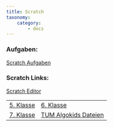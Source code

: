 ```yaml
---
title: Scratch
taxonomy:
    category:
        - docs
---
```


### Aufgaben:
[Scratch Aufgaben](../../msush/informatik)

### Scratch Links:
[Scratch Editor](https://scratch.mit.edu/projects/editor/)

|  |  |
| ------ | ------ |
| [5. Klasse](https://scratch.mit.edu/studios/5886570/) | [6. Klasse](https://scratch.mit.edu/studios/6034325/) |
| [7. Klasse](https://scratch.mit.edu/studios/25885359/) | [TUM Algokids Dateien](https://scratch.mit.edu/studios/5886681/) |







